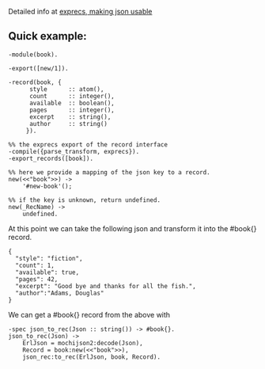 Detailed info at [exprecs, making json usable](http://blogs.openaether.org/?p=253 "json_rec")

Quick example:
--
    -module(book).

    -export([new/1]).

    -record(book, {
          style      :: atom(),
          count      :: integer(),
          available  :: boolean(),
          pages      :: integer(),
          excerpt    :: string(),
          author     :: string()
         }). 

    %% the exprecs export of the record interface
    -compile({parse_transform, exprecs}).
    -export_records([book]).

    %% here we provide a mapping of the json key to a record.
    new(<<"book">>) ->
        '#new-book'();

    %% if the key is unknown, return undefined.
    new(_RecName) ->
        undefined.

At this point we can take the following json and transform it into the #book{} record.

    {
      "style": "fiction",
      "count": 1,
      "available": true,
      "pages": 42, 
      "excerpt": "Good bye and thanks for all the fish.",
      "author":"Adams, Douglas"
    }
We can get a #book{} record from the above with


    -spec json_to_rec(Json :: string()) -> #book{}.
    json_to_rec(Json) ->
        ErlJson = mochijson2:decode(Json),
        Record = book:new(<<"book">>),
        json_rec:to_rec(ErlJson, book, Record).
